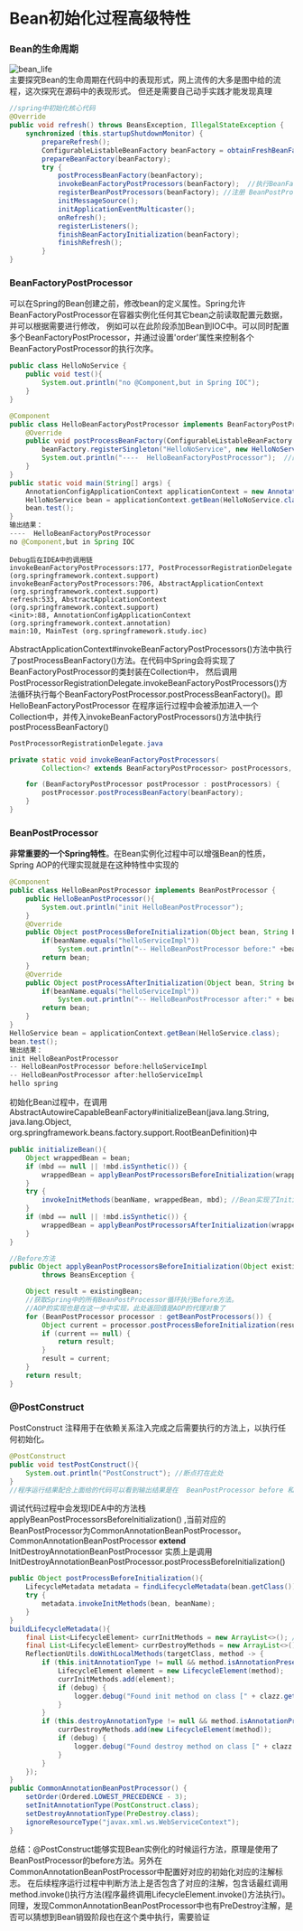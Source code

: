 # Bean初始化过程高级特性
### Bean的生命周期
![bean_life](../../pic/spring/bean_life.jpg)<br>
主要探究Bean的生命周期在代码中的表现形式，网上流传的大多是图中给的流程，这次探究在源码中的表现形式。
但还是需要自己动手实践才能发现真理
```java
//spring中初始化核心代码
@Override
public void refresh() throws BeansException, IllegalStateException {
    synchronized (this.startupShutdownMonitor) {
        prepareRefresh();
        ConfigurableListableBeanFactory beanFactory = obtainFreshBeanFactory();
        prepareBeanFactory(beanFactory);
        try {
            postProcessBeanFactory(beanFactory);
            invokeBeanFactoryPostProcessors(beanFactory);  //执行BeanFactoryPostProcessor.postProcessBeanFactory()方法
            registerBeanPostProcessors(beanFactory); //注册 BeanPostProcessor
            initMessageSource();
            initApplicationEventMulticaster();
            onRefresh();
            registerListeners();
            finishBeanFactoryInitialization(beanFactory);
            finishRefresh();
        }
}
```
### BeanFactoryPostProcessor
可以在Spring的Bean创建之前，修改bean的定义属性。Spring允许BeanFactoryPostProcessor在容器实例化任何其它bean之前读取配置元数据，并可以根据需要进行修改，
例如可以在此阶段添加Bean到IOC中。可以同时配置多个BeanFactoryPostProcessor，并通过设置'order'属性来控制各个BeanFactoryPostProcessor的执行次序。
```java
public class HelloNoService {
	public void test(){
		System.out.println("no @Component,but in Spring IOC");
	}
}

@Component
public class HelloBeanFactoryPostProcessor implements BeanFactoryPostProcessor {
	@Override
	public void postProcessBeanFactory(ConfigurableListableBeanFactory beanFactory) throws BeansException {
        beanFactory.registerSingleton("HelloNoService", new HelloNoService()); //通过这种方式注入Bean，适用于引用的jar包没办法添加 @Component之类的注解
		System.out.println("----  HelloBeanFactoryPostProcessor");  //断点打在此处
	}
}
public static void main(String[] args) {
    AnnotationConfigApplicationContext applicationContext = new AnnotationConfigApplicationContext(MainConfig.class);
    HelloNoService bean = applicationContext.getBean(HelloNoService.class);
    bean.test();
}
输出结果：
----  HelloBeanFactoryPostProcessor
no @Component,but in Spring IOC
```
```
Debug后在IDEA中的调用链
invokeBeanFactoryPostProcessors:177, PostProcessorRegistrationDelegate (org.springframework.context.support)
invokeBeanFactoryPostProcessors:706, AbstractApplicationContext (org.springframework.context.support)
refresh:533, AbstractApplicationContext (org.springframework.context.support)
<init>:88, AnnotationConfigApplicationContext (org.springframework.context.annotation)
main:10, MainTest (org.springframework.study.ioc)
```
AbstractApplicationContext#invokeBeanFactoryPostProcessors()方法中执行了postProcessBeanFactory()方法。在代码中Spring会将实现了BeanFactoryPostProcessor的类封装在Collection中，
然后调用PostProcessorRegistrationDelegate.invokeBeanFactoryPostProcessors()方法循环执行每个BeanFactoryPostProcessor.postProcessBeanFactory()。即 HelloBeanFactoryPostProcessor
在程序运行过程中会被添加进入一个Collection中，并传入invokeBeanFactoryPostProcessors()方法中执行postProcessBeanFactory()
```java
PostProcessorRegistrationDelegate.java

private static void invokeBeanFactoryPostProcessors(
        Collection<? extends BeanFactoryPostProcessor> postProcessors, ConfigurableListableBeanFactory beanFactory) {

    for (BeanFactoryPostProcessor postProcessor : postProcessors) {
        postProcessor.postProcessBeanFactory(beanFactory);
    }
}
```

### BeanPostProcessor
**非常重要的一个Spring特性**。在Bean实例化过程中可以增强Bean的性质，Spring AOP的代理实现就是在这种特性中实现的
```java
@Component
public class HelloBeanPostProcessor implements BeanPostProcessor {
	public HelloBeanPostProcessor(){
		System.out.println("init HelloBeanPostProcessor");
	}
	@Override
	public Object postProcessBeforeInitialization(Object bean, String beanName) throws BeansException {
		if(beanName.equals("helloServiceImpl"))
			System.out.println("-- HelloBeanPostProcessor before:" +beanName); //断点打在此处，观察IDEA中的方法调用栈
		return bean;
	}
	@Override
	public Object postProcessAfterInitialization(Object bean, String beanName) throws BeansException {
		if(beanName.equals("helloServiceImpl"))
			System.out.println("-- HelloBeanPostProcessor after:" + beanName); //断点打在此处,观察IDEA中的方法调用栈
		return bean;
	}
}
HelloService bean = applicationContext.getBean(HelloService.class);
bean.test();
输出结果：
init HelloBeanPostProcessor
-- HelloBeanPostProcessor before:helloServiceImpl
-- HelloBeanPostProcessor after:helloServiceImpl
hello spring
```
初始化Bean过程中，在调用AbstractAutowireCapableBeanFactory#initializeBean(java.lang.String, java.lang.Object, org.springframework.beans.factory.support.RootBeanDefinition)中
```java
public initializeBean(){
    Object wrappedBean = bean;
    if (mbd == null || !mbd.isSynthetic()) {
        wrappedBean = applyBeanPostProcessorsBeforeInitialization(wrappedBean, beanName); //执行Before方法
    }
    try {
        invokeInitMethods(beanName, wrappedBean, mbd); //Bean实现了InitializingBean，执行 InitializingBean.afterPropertiesSet()方法
    }
    if (mbd == null || !mbd.isSynthetic()) {
        wrappedBean = applyBeanPostProcessorsAfterInitialization(wrappedBean, beanName); //执行After方法
    }
}

//Before方法
public Object applyBeanPostProcessorsBeforeInitialization(Object existingBean, String beanName)  
        throws BeansException {

    Object result = existingBean;
    //获取Spring中的所有BeanPostProcessor循环执行Before方法。
    //AOP的实现也是在这一步中实现，此处返回值是AOP的代理对象了
    for (BeanPostProcessor processor : getBeanPostProcessors()) { 
        Object current = processor.postProcessBeforeInitialization(result, beanName);
        if (current == null) {
            return result;
        }
        result = current;
    }
    return result;
}
```
### @PostConstruct
PostConstruct 注释用于在依赖关系注入完成之后需要执行的方法上，以执行任何初始化。
```java
@PostConstruct
public void testPostConstruct(){
    System.out.println("PostConstruct"); //断点打在此处
}
//程序运行结果配合上面给的代码可以看到输出结果是在  BeanPostProcessor before 和 BeanPostProcessor after 之间运行的
```
调试代码过程中会发现IDEA中的方法栈  applyBeanPostProcessorsBeforeInitialization() ,当前对应的BeanPostProcessor为CommonAnnotationBeanPostProcessor。
CommonAnnotationBeanPostProcessor **extend** InitDestroyAnnotationBeanPostProcessor 实质上是调用InitDestroyAnnotationBeanPostProcessor.postProcessBeforeInitialization()
```java
public Object postProcessBeforeInitialization(){
    LifecycleMetadata metadata = findLifecycleMetadata(bean.getClass());
    try {
        metadata.invokeInitMethods(bean, beanName);
    }
}
buildLifecycleMetadata(){
    final List<LifecycleElement> currInitMethods = new ArrayList<>(); //初始化方法
    final List<LifecycleElement> currDestroyMethods = new ArrayList<>(); //销毁方法
    ReflectionUtils.doWithLocalMethods(targetClass, method -> {
        if (this.initAnnotationType != null && method.isAnnotationPresent(this.initAnnotationType)) {  //this.initAnnotationType在构造方法上被初始化
            LifecycleElement element = new LifecycleElement(method);
            currInitMethods.add(element);
            if (debug) {
                logger.debug("Found init method on class [" + clazz.getName() + "]: " + method);
            }
        }
        if (this.destroyAnnotationType != null && method.isAnnotationPresent(this.destroyAnnotationType)) {
            currDestroyMethods.add(new LifecycleElement(method));
            if (debug) {
                logger.debug("Found destroy method on class [" + clazz.getName() + "]: " + method);
            }
        }
    });
}
public CommonAnnotationBeanPostProcessor() {
    setOrder(Ordered.LOWEST_PRECEDENCE - 3);
    setInitAnnotationType(PostConstruct.class);
    setDestroyAnnotationType(PreDestroy.class);
    ignoreResourceType("javax.xml.ws.WebServiceContext");
}
```
总结：@PostConstruct能够实现Bean实例化的时候运行方法，原理是使用了BeanPostProcessor的before方法。另外在CommonAnnotationBeanPostProcessor中配置好对应的初始化对应的注解标志。
在后续程序运行过程中判断方法上是否包含了对应的注解，包含话最红调用method.invoke()执行方法(程序最终调用LifecycleElement.invoke()方法执行)。
同理，发现CommonAnnotationBeanPostProcessor中也有PreDestroy注解，是否可以猜想到Bean销毁阶段也在这个类中执行，需要验证



